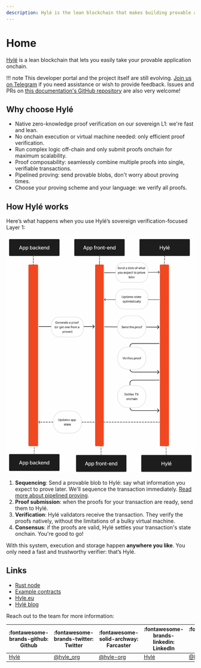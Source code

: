 ```yaml
---
description: Hylé is the lean blockchain that makes building provable apps easy. This is your developer documentation.
---
```


# Home

[Hylé](https://hyle.eu/) is a lean blockchain that lets you easily take your provable application onchain.

!!! note
    This developer portal and the project itself are still evolving. [Join us on Telegram](https://t.me/hyle_org) if you need assistance or wish to provide feedback. Issues and PRs on [this documentation's GitHub repository](https://github.com/Hyle-org/devhub-hyle) are also very welcome!

## Why choose Hylé

- Native zero-knowledge proof verification on our sovereign L1: we're fast and lean.
- No onchain execution or virtual machine needed: only efficient proof verification.
- Run complex logic off-chain and only submit proofs onchain for maximum scalability.
- Proof composability: seamlessly combine multiple proofs into single, verifiable transactions.
- Pipelined proving: send provable blobs, don't worry about proving times.
- Choose your proving scheme and your language: we verify all proofs.

## How Hylé works

Here’s what happens when you use Hylé’s sovereign verification-focused Layer 1:

![Sequence diagram explaining the steps as listed below.](./assets/img/hyle-main-diagram.jpg)

1. **Sequencing**: Send a provable blob to Hylé: say what information you expect to prove later. We'll sequence the transaction immediately. [Read more about pipelined proving](https://blog.hyle.eu/an-introduction-to-delayed-proving/).
1. **Proof submission**: when the proofs for your transaction are ready, send them to Hylé.
1. **Verification**: Hylé validators receive the transaction. They verify the proofs natively, without the limitations of a bulky virtual machine.
1. **Consensus**: if the proofs are valid, Hylé settles your transaction's state onchain. You're good to go!

With this system, execution and storage happen **anywhere you like**. You only need a fast and trustworthy verifier: that’s Hylé.

## Links

- [Rust node](http://github.com/hyle-org/hyle)
- [Example contracts](http://github.com/hyle-org/examples)
- [Hyle.eu](https://hyle.eu)
- [Hylé blog](https://blog.hyle.eu)

Reach out to the team for more information:

| :fontawesome-brands-github: Github | :fontawesome-brands-twitter: Twitter | :fontawesome-solid-archway: Farcaster | :fontawesome-brands-linkedin: LinkedIn | :fontawesome-brands-youtube: Youtube |:fontawesome-brands-telegram: Telegram|
|-------------------------------------|--------------------------------------|--------------------------------------|--------------------------------------|--------------------------------------|--------------------------------------|
| [Hylé](https://github.com/Hyle-org) | [@hyle_org](https://x.com/hyle_org)  | [@hyle-org](https://warpcast.com/hyle-org) | [Hylé](https://www.linkedin.com/company/hyl-/) | [@Hylé](https://www.youtube.com/@Hyl%C3%A9-org) | [@hyle_org](https://t.me/hyle_org)|
